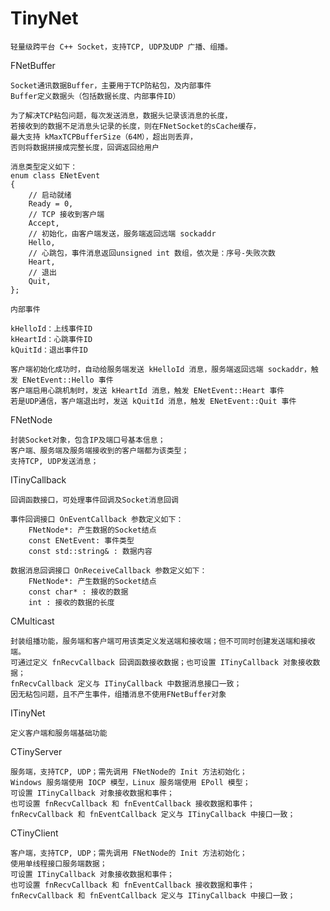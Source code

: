 # TinyNet

	轻量级跨平台 C++ Socket，支持TCP, UDP及UDP 广播、组播。

FNetBuffer

	Socket通讯数据Buffer，主要用于TCP防粘包，及内部事件
	Buffer定义数据头（包括数据长度、内部事件ID）

	为了解决TCP粘包问题，每次发送消息，数据头记录该消息的长度，
	若接收到的数据不足消息头记录的长度，则在FNetSocket的sCache缓存，
	最大支持 kMaxTCPBufferSize（64M），超出则丢弃，
	否则将数据拼接成完整长度，回调返回给用户

	消息类型定义如下：
	enum class ENetEvent
	{
		// 启动就绪
		Ready = 0,
		// TCP 接收到客户端
		Accept,
		// 初始化，由客户端发送，服务端返回远端 sockaddr
		Hello,
		// 心跳包，事件消息返回unsigned int 数组，依次是：序号-失败次数
		Heart,
		// 退出
		Quit,
	};

	内部事件

	kHelloId：上线事件ID
	kHeartId：心跳事件ID
	kQuitId：退出事件ID

	客户端初始化成功时，自动给服务端发送 kHelloId 消息，服务端返回远端 sockaddr，触发 ENetEvent::Hello 事件
	客户端启用心跳机制时，发送 kHeartId 消息，触发 ENetEvent::Heart 事件
	若是UDP通信，客户端退出时，发送 kQuitId 消息，触发 ENetEvent::Quit 事件

FNetNode

	封装Socket对象，包含IP及端口号基本信息；
	客户端、服务端及服务端接收到的客户端都为该类型；
	支持TCP, UDP发送消息；

ITinyCallback

	回调函数接口，可处理事件回调及Socket消息回调

	事件回调接口 OnEventCallback 参数定义如下：
		FNetNode*: 产生数据的Socket结点
		const ENetEvent: 事件类型
		const std::string& : 数据内容

	数据消息回调接口 OnReceiveCallback 参数定义如下：
		FNetNode*: 产生数据的Socket结点
		const char* : 接收的数据
		int : 接收的数据的长度

CMulticast

	封装组播功能，服务端和客户端可用该类定义发送端和接收端；但不可同时创建发送端和接收端。
	可通过定义 fnRecvCallback 回调函数接收数据；也可设置 ITinyCallback 对象接收数据；
	fnRecvCallback 定义与 ITinyCallback 中数据消息接口一致；
	因无粘包问题，且不产生事件，组播消息不使用FNetBuffer对象

ITinyNet

	定义客户端和服务端基础功能

CTinyServer

	服务端，支持TCP, UDP；需先调用 FNetNode的 Init 方法初始化；
	Windows 服务端使用 IOCP 模型，Linux 服务端使用 EPoll 模型；
	可设置 ITinyCallback 对象接收数据和事件；
	也可设置 fnRecvCallback 和 fnEventCallback 接收数据和事件；
	fnRecvCallback 和 fnEventCallback 定义与 ITinyCallback 中接口一致；

CTinyClient

	客户端，支持TCP, UDP；需先调用 FNetNode的 Init 方法初始化；
	使用单线程接口服务端数据；
	可设置 ITinyCallback 对象接收数据和事件；
	也可设置 fnRecvCallback 和 fnEventCallback 接收数据和事件；
	fnRecvCallback 和 fnEventCallback 定义与 ITinyCallback 中接口一致；

